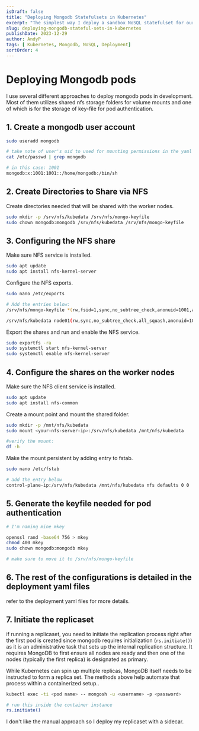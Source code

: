 ```yaml
---
isDraft: false
title: "Deploying Mongodb Statefulsets in Kubernetes"
excerpt: "The simplest way I deploy a sandbox NoSQL statefulset for our developers."
slug: deploying-mongodb-stateful-sets-in-kubernetes
publishDate: 2023-12-29
author: AndyP
tags: [ Kubernetes, Mongodb, NoSQL, Deployment]
sortOrder: 4
---
```

# Deploying Mongodb pods
I use several different approaches to deploy mongodb pods in development. Most of them utilizes shared nfs storage folders for volume mounts and one of which is for the storage of key-file for pod authentication.

## 1. Create a mongodb user account
```bash
sudo useradd mongodb

# take note of user's uid to used for mounting permissions in the yaml config
cat /etc/passwd | grep mongodb
```
```bash
# in this case: 1001
mongodb:x:1001:1001::/home/mongodb:/bin/sh
```

## 2. Create Directories to Share via NFS
Create directories needed that will be shared with the worker nodes.

```bash
sudo mkdir -p /srv/nfs/kubedata /srv/nfs/mongo-keyfile
sudo chown mongodb:mongodb /srv/nfs/kubedata /srv/nfs/mongo-keyfile
```

## 3. Configuring the NFS share
Make sure NFS service is installed.
  
```bash
sudo apt update
sudo apt install nfs-kernel-server
```
Configure the NFS exports.
```bash
sudo nano /etc/exports

# Add the entries below:
/srv/nfs/mongo-keyfile *(rw,fsid=1,sync,no_subtree_check,anonuid=1001,anongid=1001)

/srv/nfs/kubedata node01(rw,sync,no_subtree_check,all_squash,anonuid=1001,anongid=1001) node02(rw,sync,no_subtree_check,all_squash,anonuid=1001,anongid=1001)
```

Export the shares and run and enable the NFS service.
```bash
sudo exportfs -ra
sudo systemctl start nfs-kernel-server
sudo systemctl enable nfs-kernel-server
```
## 4. Configure the shares on the worker nodes
Make sure the NFS client service is installed.
```bash
sudo apt update
sudo apt install nfs-common
```
Create a mount point and mount the shared folder.
```bash
sudo mkdir -p /mnt/nfs/kubedata
sudo mount <your-nfs-server-ip>:/srv/nfs/kubedata /mnt/nfs/kubedata

#verify the mount:
df -h
```
Make the mount persistent by adding entry to fstab.
```bash
sudo nano /etc/fstab

# add the entry below
control-plane-ip:/srv/nfs/kubedata /mnt/nfs/kubedata nfs defaults 0 0
```
## 5. Generate the keyfile needed for pod authentication
```bash
# I'm naming mine mkey

openssl rand -base64 756 > mkey
chmod 400 mkey
sudo chown mongodb:mongodb mkey

# make sure to move it to /srv/nfs/mongo-keyfile
```
## 6. The rest of the configurations is detailed in the deployment yaml files
refer to the deployment yaml files for more details.

## 7. Initiate the replicaset
if running a replicaset, you need to initiate the replication process right after the first pod is created since mongodb requires initialization (```rs.initiate()```) as it is an administrative task that sets up the internal replication structure. It requires MongoDB to first ensure all nodes are ready and then one of the nodes (typically the first replica) is designated as primary.

While Kubernetes can spin up multiple replicas, MongoDB itself needs to be instructed to form a replica set. The methods above help automate that process within a containerized setup..

```bash
kubectl exec -ti <pod name> -- mongosh -u <username> -p <password>

# run this inside the container instance
rs.initiate()
```

I don't like the manual approach so I deploy my replicaset with a sidecar.